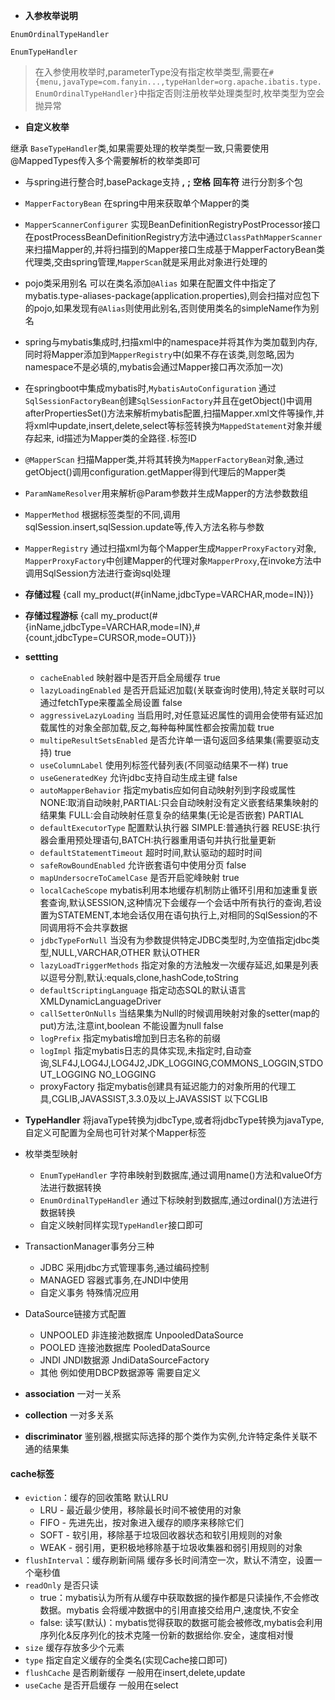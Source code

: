 * **入参枚举说明**

``` 
EnumOrdinalTypeHandler 
```

```
EnumTypeHandler
```
> 在入参使用枚举时,parameterType没有指定枚举类型,需要在```#{menu,javaType=com.fanyin...,typeHanlder=org.apache.ibatis.type.EnumOrdinalTypeHandler}```中指定否则注册枚举处理类型时,枚举类型为空会抛异常

* **自定义枚举**

继承 ```BaseTypeHandler```类,如果需要处理的枚举类型一致,只需要使用@MappedTypes传入多个需要解析的枚举类即可


* 与spring进行整合时,basePackage支持 **,** **;** **空格** **回车符** 进行分割多个包
* `MapperFactoryBean` 在spring中用来获取单个Mapper的类
* `MapperScannerConfigurer` 实现BeanDefinitionRegistryPostProcessor接口在postProcessBeanDefinitionRegistry方法中通过`ClassPathMapperScanner`来扫描Mapper的,并将扫描到的Mapper接口生成基于MapperFactoryBean类代理类,交由spring管理,`MapperScan`就是采用此对象进行处理的
* pojo类采用别名 可以在类名添加`@Alias` 如果在配置文件中指定了mybatis.type-aliases-package(application.properties),则会扫描对应包下的pojo,如果发现有`@Alias`则使用此别名,否则使用类名的simpleName作为别名
* spring与mybatis集成时,扫描xml中的namespace并将其作为类加载到内存,同时将Mapper添加到`MapperRegistry`中(如果不存在该类,则忽略,因为namespace不是必填的,mybatis会通过Mapper接口再次添加一次)
* 在springboot中集成mybatis时,`MybatisAutoConfiguration` 通过`SqlSessionFactoryBean`创建`SqlSessionFactory`并且在getObject()中调用afterPropertiesSet()方法来解析mybatis配置,扫描Mapper.xml文件等操作,并将xml中update,insert,delete,select等标签转换为`MappedStatement`对象并缓存起来, id描述为Mapper类的全路径`.`标签ID
* `@MapperScan` 扫描Mapper类,并将其转换为`MapperFactoryBean`对象,通过getObject()调用configuration.getMapper得到代理后的Mapper类
* `ParamNameResolver`用来解析@Param参数并生成Mapper的方法参数数组
* `MapperMethod` 根据标签类型的不同,调用sqlSession.insert,sqlSession.update等,传入方法名称与参数
* `MapperRegistry` 通过扫描xml为每个Mapper生成`MapperProxyFactory`对象, `MapperProxyFactory`中创建Mapper的代理对象`MapperProxy`,在invoke方法中调用SqlSession方法进行查询sql处理
* **存储过程** {call my_product(#{inName,jdbcType=VARCHAR,mode=IN})}
* **存储过程游标** {call my_product(#{inName,jdbcType=VARCHAR,mode=IN},#{count,jdbcType=CURSOR,mode=OUT})}

* **settting** 
  * `cacheEnabled` 映射器中是否开启全局缓存 true
  * `lazyLoadingEnabled` 是否开启延迟加载(关联查询时使用),特定关联时可以通过fetchType来覆盖全局设置 false
  * `aggressiveLazyLoading` 当启用时,对任意延迟属性的调用会使带有延迟加载属性的对象全部加载,反之,每种每种属性都会按需加载 true
  * `multipeResultSetsEnabled` 是否允许单一语句返回多结果集(需要驱动支持) true
  * `useColumnLabel` 使用列标签代替列表(不同驱动结果不一样) true
  * `useGeneratedKey` 允许jdbc支持自动生成主键 false
  * `autoMapperBehavior` 指定mybatis应如何自动映射列到字段或属性 NONE:取消自动映射,PARTIAL:只会自动映射没有定义嵌套结果集映射的结果集 FULL:会自动映射任意复杂的结果集(无论是否嵌套) PARTIAL
  * `defaultExecutorType` 配置默认执行器 SIMPLE:普通执行器 REUSE:执行器会重用预处理语句,BATCH:执行器重用语句并执行批量更新
  * `defaultStatementTimeout` 超时时间,默认驱动的超时时间
  * `safeRowBoundEnabled` 允许嵌套语句中使用分页 false 
  * `mapUndersocreToCamelCase` 是否开启驼峰映射 true
  * `localCacheScope` mybatis利用本地缓存机制防止循环引用和加速重复嵌套查询,默认SESSION,这种情况下会缓存一个会话中所有执行的查询,若设置为STATEMENT,本地会话仅用在语句执行上,对相同的SqlSession的不同调用将不会共享数据
  * `jdbcTypeForNull` 当没有为参数提供特定JDBC类型时,为空值指定jdbc类型,NULL,VARCHAR,OTHER 默认OTHER
  * `lazyLoadTriggerMethods` 指定对象的方法触发一次缓存延迟,如果是列表以逗号分割,默认:equals,clone,hashCode,toString
  * `defaultScriptingLanguage` 指定动态SQL的默认语言 XMLDynamicLanguageDriver
  * `callSetterOnNulls` 当结果集为Null的时候调用映射对象的setter(map的put)方法,注意int,boolean 不能设置为null false
  * `logPrefix` 指定mybatis增加到日志名称的前缀
  * `logImpl` 指定mybatis日志的具体实现,未指定时,自动查询,SLF4J,LOG4J,LOG4J2,JDK_LOGGING,COMMONS_LOGGIN,STDOUT_LOGGING NO_LOGGING 
  * proxyFactory 指定mybatis创建具有延迟能力的对象所用的代理工具,CGLIB,JAVASSIST,3.3.0及以上JAVASSIST 以下CGLIB
* **TypeHandler** 将javaType转换为jdbcType,或者将jdbcType转换为javaType,自定义可配置为全局也可针对某个Mapper标签
* 枚举类型映射
  * `EnumTypeHandler` 字符串映射到数据库,通过调用name()方法和valueOf方法进行数据转换
  * `EnumOrdinalTypeHandler` 通过下标映射到数据库,通过ordinal()方法进行数据转换
  * 自定义映射同样实现`TypeHandler`接口即可
* TransactionManager事务分三种
  * JDBC 采用jdbc方式管理事务,通过编码控制
  * MANAGED 容器式事务,在JNDI中使用
  * 自定义事务 特殊情况应用
* DataSource链接方式配置
  * UNPOOLED 非连接池数据库 UnpooledDataSource
  * POOLED 连接池数据库 PooledDataSource
  * JNDI JNDI数据源 JndiDataSourceFactory
  * 其他 例如使用DBCP数据源等 需要自定义
* **association** 一对一关系
* **collection** 一对多关系
* **discriminator** 鉴别器,根据实际选择的那个类作为实例,允许特定条件关联不通的结果集
#### cache标签
* `eviction`：缓存的回收策略 默认LRU
  * LRU - 最近最少使用，移除最长时间不被使用的对象
  * FIFO - 先进先出，按对象进入缓存的顺序来移除它们
  * SOFT - 软引用，移除基于垃圾回收器状态和软引用规则的对象
  * WEAK - 弱引用，更积极地移除基于垃圾收集器和弱引用规则的对象
* `flushInterval`：缓存刷新间隔 缓存多长时间清空一次，默认不清空，设置一个毫秒值
* `readOnly` 是否只读 
  * true：mybatis认为所有从缓存中获取数据的操作都是只读操作,不会修改数据。mybatis 会将缓冲数据中的引用直接交给用户,速度快,不安全
  * false: 读写(默认)：mybatis觉得获取的数据可能会被修改,mybatis会利用序列化&反序列化的技术克隆一份新的数据给你.安全，速度相对慢
* `size` 缓存存放多少个元素
* `type` 指定自定义缓存的全类名(实现Cache接口即可)
* `flushCache` 是否刷新缓存 一般用在insert,delete,update
* `useCache` 是否开启缓存 一般用在select
